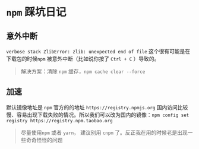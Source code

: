 # `npm` 踩坑日记

## 意外中断
`verbose stack ZlibError: zlib: unexpected end of file` 这个很有可能是在下载包的时候`npm` 被意外中断（比如说你按了 `Ctrl + C` ）导致的。

> 解决方案：清除 `npm` 缓存，`npm cache clear --force`

## 加速

默认镜像地址是 `npm` 官方的的地址 `https://registry.npmjs.org` 国内访问比较慢、容易出现下载失败的情况。所以我们可以改为国内的镜像：`npm config set registry https://registry.npm.taobao.org` 

> 尽量使用`npm` 或者 `yarn`， 建议别用 `cnpm` 了。反正我在用的时候老是出现一些奇奇怪怪的问题
